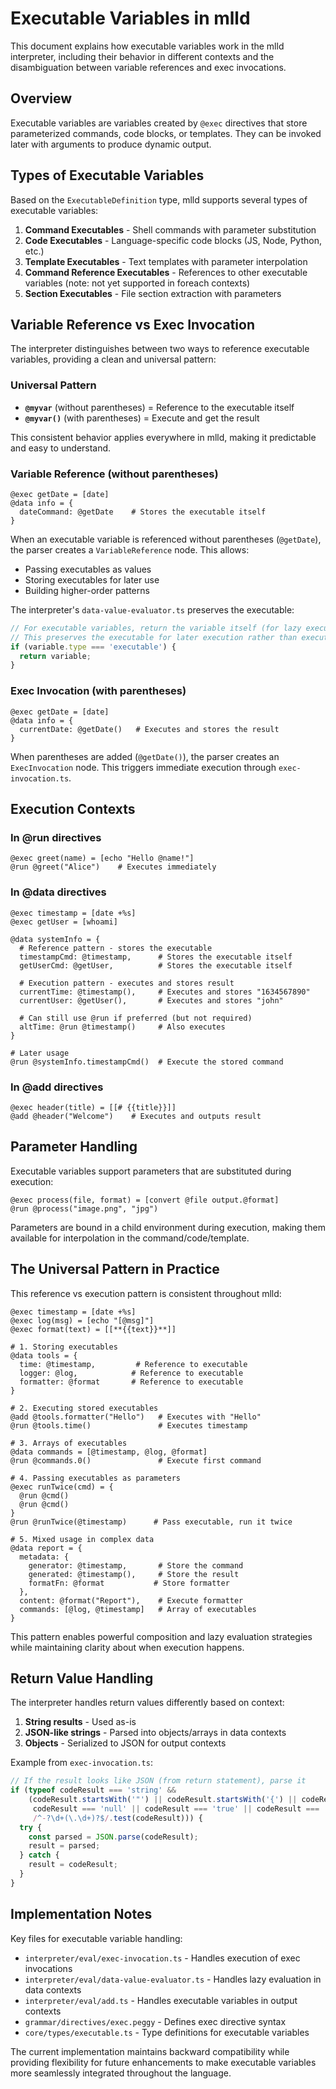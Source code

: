 # Executable Variables in mlld

This document explains how executable variables work in the mlld interpreter, including their behavior in different contexts and the disambiguation between variable references and exec invocations.

## Overview

Executable variables are variables created by `@exec` directives that store parameterized commands, code blocks, or templates. They can be invoked later with arguments to produce dynamic output.

## Types of Executable Variables

Based on the `ExecutableDefinition` type, mlld supports several types of executable variables:

1. **Command Executables** - Shell commands with parameter substitution
2. **Code Executables** - Language-specific code blocks (JS, Node, Python, etc.)
3. **Template Executables** - Text templates with parameter interpolation
4. **Command Reference Executables** - References to other executable variables (note: not yet supported in foreach contexts)
5. **Section Executables** - File section extraction with parameters

## Variable Reference vs Exec Invocation

The interpreter distinguishes between two ways to reference executable variables, providing a clean and universal pattern:

### Universal Pattern

- **`@myvar`** (without parentheses) = Reference to the executable itself
- **`@myvar()`** (with parentheses) = Execute and get the result

This consistent behavior applies everywhere in mlld, making it predictable and easy to understand.

### Variable Reference (without parentheses)
```mlld
@exec getDate = [date]
@data info = {
  dateCommand: @getDate    # Stores the executable itself
}
```

When an executable variable is referenced without parentheses (`@getDate`), the parser creates a `VariableReference` node. This allows:
- Passing executables as values
- Storing executables for later use
- Building higher-order patterns

The interpreter's `data-value-evaluator.ts` preserves the executable:

```typescript
// For executable variables, return the variable itself (for lazy execution)
// This preserves the executable for later execution rather than executing it now
if (variable.type === 'executable') {
  return variable;
}
```

### Exec Invocation (with parentheses)
```mlld
@exec getDate = [date]
@data info = {
  currentDate: @getDate()   # Executes and stores the result
}
```

When parentheses are added (`@getDate()`), the parser creates an `ExecInvocation` node. This triggers immediate execution through `exec-invocation.ts`.

## Execution Contexts

### In @run directives
```mlld
@exec greet(name) = [echo "Hello @name!"]
@run @greet("Alice")    # Executes immediately
```

### In @data directives
```mlld
@exec timestamp = [date +%s]
@exec getUser = [whoami]

@data systemInfo = {
  # Reference pattern - stores the executable
  timestampCmd: @timestamp,      # Stores the executable itself
  getUserCmd: @getUser,          # Stores the executable itself
  
  # Execution pattern - executes and stores result
  currentTime: @timestamp(),     # Executes and stores "1634567890"
  currentUser: @getUser(),       # Executes and stores "john"
  
  # Can still use @run if preferred (but not required)
  altTime: @run @timestamp()     # Also executes
}

# Later usage
@run @systemInfo.timestampCmd()  # Execute the stored command
```

### In @add directives
```mlld
@exec header(title) = [[# {{title}}]]
@add @header("Welcome")    # Executes and outputs result
```

## Parameter Handling

Executable variables support parameters that are substituted during execution:

```mlld
@exec process(file, format) = [convert @file output.@format]
@run @process("image.png", "jpg")
```

Parameters are bound in a child environment during execution, making them available for interpolation in the command/code/template.

## The Universal Pattern in Practice

This reference vs execution pattern is consistent throughout mlld:

```mlld
@exec timestamp = [date +%s]
@exec log(msg) = [echo "[@msg]"]
@exec format(text) = [[**{{text}}**]]

# 1. Storing executables
@data tools = {
  time: @timestamp,         # Reference to executable
  logger: @log,            # Reference to executable
  formatter: @format       # Reference to executable
}

# 2. Executing stored executables
@add @tools.formatter("Hello")   # Executes with "Hello"
@run @tools.time()               # Executes timestamp

# 3. Arrays of executables
@data commands = [@timestamp, @log, @format]
@run @commands.0()               # Execute first command

# 4. Passing executables as parameters
@exec runTwice(cmd) = {
  @run @cmd()
  @run @cmd()
}
@run @runTwice(@timestamp)      # Pass executable, run it twice

# 5. Mixed usage in complex data
@data report = {
  metadata: {
    generator: @timestamp,       # Store the command
    generated: @timestamp(),     # Store the result
    formatFn: @format           # Store formatter
  },
  content: @format("Report"),    # Execute formatter
  commands: [@log, @timestamp]   # Array of executables
}
```

This pattern enables powerful composition and lazy evaluation strategies while maintaining clarity about when execution happens.

## Return Value Handling

The interpreter handles return values differently based on context:

1. **String results** - Used as-is
2. **JSON-like strings** - Parsed into objects/arrays in data contexts
3. **Objects** - Serialized to JSON for output contexts

Example from `exec-invocation.ts`:
```typescript
// If the result looks like JSON (from return statement), parse it
if (typeof codeResult === 'string' && 
    (codeResult.startsWith('"') || codeResult.startsWith('{') || codeResult.startsWith('[') || 
     codeResult === 'null' || codeResult === 'true' || codeResult === 'false' ||
     /^-?\d+(\.\d+)?$/.test(codeResult))) {
  try {
    const parsed = JSON.parse(codeResult);
    result = parsed;
  } catch {
    result = codeResult;
  }
}
```

## Implementation Notes

Key files for executable variable handling:

- `interpreter/eval/exec-invocation.ts` - Handles execution of exec invocations
- `interpreter/eval/data-value-evaluator.ts` - Handles lazy evaluation in data contexts
- `interpreter/eval/add.ts` - Handles executable variables in output contexts
- `grammar/directives/exec.peggy` - Defines exec directive syntax
- `core/types/executable.ts` - Type definitions for executable variables

The current implementation maintains backward compatibility while providing flexibility for future enhancements to make executable variables more seamlessly integrated throughout the language.